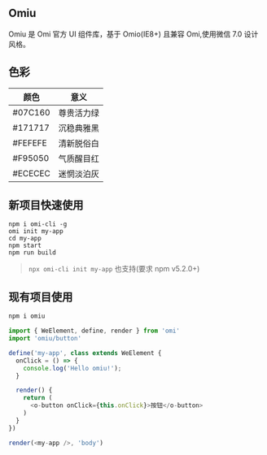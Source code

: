 ## Omiu 

Omiu 是 Omi 官方 UI 组件库，基于 Omio(IE8+) 且兼容 Omi,使用微信 7.0 设计风格。

## 色彩

|  **颜色**  | **意义**  |
| ------------- |:-------------:|
| #07C160  | 尊贵活力绿 | 
| #171717  | 沉稳典雅黑 |   
| #FEFEFE  | 清新脱俗白 |   
| #F95050  | 气质醒目红 |   
| #ECECEC  | 迷惘淡泊灰 |   

## 新项目快速使用

```
npm i omi-cli -g             
omi init my-app   
cd my-app           
npm start                     
npm run build    
```

> `npx omi-cli init my-app` 也支持(要求 npm v5.2.0+)

## 现有项目使用

```js
npm i omiu
```

```js
import { WeElement, define, render } from 'omi'
import 'omiu/button'

define('my-app', class extends WeElement {
  onClick = () => {
    console.log('Hello omiu!');
  }

  render() {
    return (
      <o-button onClick={this.onClick}>按钮</o-button>
    )
  }
})

render(<my-app />, 'body')
```